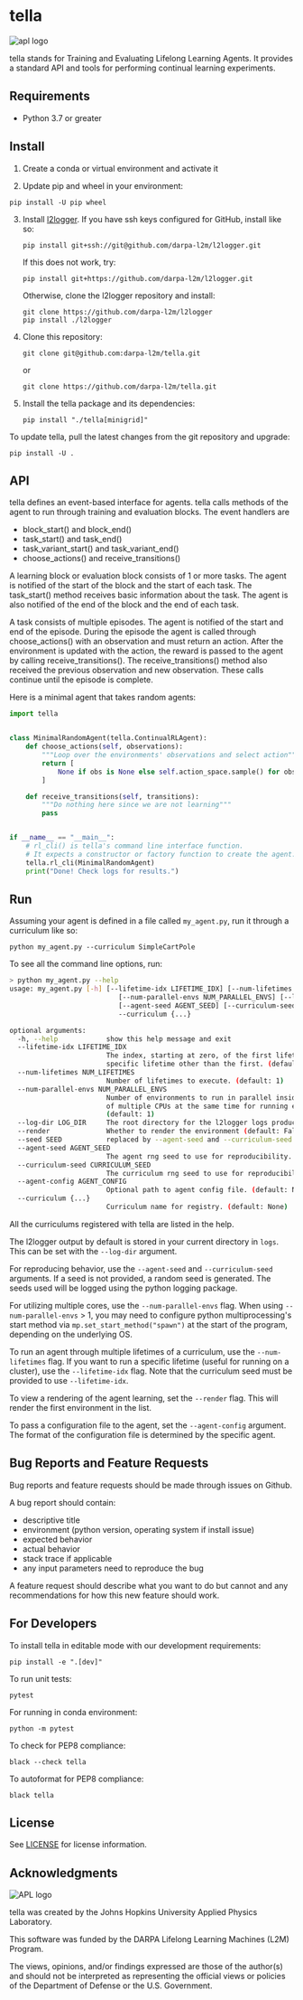 tella
===========

![apl logo](apl_small_vertical_blue.png)

tella stands for Training and Evaluating Lifelong Learning Agents.
It provides a standard API and tools for performing continual learning experiments.

Requirements
----------------
* Python 3.7 or greater

Install
-------------
1. Create a conda or virtual environment and activate it

2. Update pip and wheel in your environment:
  ```
  pip install -U pip wheel
  ```
3. Install [l2logger](https://github.com/darpa-l2m/l2logger).
   If you have ssh keys configured for GitHub, install like so:
   ```
   pip install git+ssh://git@github.com/darpa-l2m/l2logger.git
   ```
   If this does not work, try:
   ```
   pip install git+https://github.com/darpa-l2m/l2logger.git
   ```
   Otherwise, clone the l2logger repository and install:
   ```
   git clone https://github.com/darpa-l2m/l2logger
   pip install ./l2logger
   ```
4. Clone this repository:
   ```
   git clone git@github.com:darpa-l2m/tella.git
   ```
   or
   ```
   git clone https://github.com/darpa-l2m/tella.git
   ```
5. Install the tella package and its dependencies:
   ```
   pip install "./tella[minigrid]"
   ```

To update tella, pull the latest changes from the git repository and upgrade:
```
pip install -U .
```

API
-------------
tella defines an event-based interface for agents.
tella calls methods of the agent to run through training and evaluation blocks.
The event handlers are
 * block_start() and block_end()
 * task_start() and task_end()
 * task_variant_start() and task_variant_end()
 * choose_actions() and receive_transitions()

A learning block or evaluation block consists of 1 or more tasks.
The agent is notified of the start of the block and the start of each task.
The task_start() method receives basic information about the task.
The agent is also notified of the end of the block and the end of each task.

A task consists of multiple episodes.
The agent is notified of the start and end of the episode.
During the episode the agent is called through choose_actions() with an observation and must return an action.
After the environment is updated with the action, the reward is passed to the agent by calling receive_transitions().
The receive_transitions() method also received the previous observation and new observation.
These calls continue until the episode is complete.

Here is a minimal agent that takes random agents:
```python
import tella


class MinimalRandomAgent(tella.ContinualRLAgent):
    def choose_actions(self, observations):
        """Loop over the environments' observations and select action"""
        return [
            None if obs is None else self.action_space.sample() for obs in observations
        ]

    def receive_transitions(self, transitions):
        """Do nothing here since we are not learning"""
        pass


if __name__ == "__main__":
    # rl_cli() is tella's command line interface function.
    # It expects a constructor or factory function to create the agent.
    tella.rl_cli(MinimalRandomAgent)
    print("Done! Check logs for results.")
```


Run
-------------
Assuming your agent is defined in a file called `my_agent.py`,
run it through a curriculum like so:
```
python my_agent.py --curriculum SimpleCartPole
```

To see all the command line options, run:
```bash
> python my_agent.py --help
usage: my_agent.py [-h] [--lifetime-idx LIFETIME_IDX] [--num-lifetimes NUM_LIFETIMES]
                           [--num-parallel-envs NUM_PARALLEL_ENVS] [--log-dir LOG_DIR] [--render] [--seed SEED]
                           [--agent-seed AGENT_SEED] [--curriculum-seed CURRICULUM_SEED] [--agent-config AGENT_CONFIG]
                           --curriculum {...}

optional arguments:
  -h, --help            show this help message and exit
  --lifetime-idx LIFETIME_IDX
                        The index, starting at zero, of the first lifetime to run. Use this to skip lifetimes or run a
                        specific lifetime other than the first. (default: 0)
  --num-lifetimes NUM_LIFETIMES
                        Number of lifetimes to execute. (default: 1)
  --num-parallel-envs NUM_PARALLEL_ENVS
                        Number of environments to run in parallel inside of task variant blocks. This enables the use
                        of multiple CPUs at the same time for running environment logic, via vectorized environments.
                        (default: 1)
  --log-dir LOG_DIR     The root directory for the l2logger logs produced. (default: ./logs)
  --render              Whether to render the environment (default: False)
  --seed SEED           replaced by --agent-seed and --curriculum-seed (default: None)
  --agent-seed AGENT_SEED
                        The agent rng seed to use for reproducibility. (default: None)
  --curriculum-seed CURRICULUM_SEED
                        The curriculum rng seed to use for reproducibility. (default: None)
  --agent-config AGENT_CONFIG
                        Optional path to agent config file. (default: None)
  --curriculum {...}
                        Curriculum name for registry. (default: None)
```
All the curriculums registered with tella are listed in the help.

The l2logger output by default is stored in your current directory in `logs`.
This can be set with the `--log-dir` argument.

For reproducing behavior, use the `--agent-seed`  and `--curriculum-seed` arguments.
If a seed is not provided, a random seed is generated.
The seeds used will be logged using the python logging package.

For utilizing multiple cores, use the `--num-parallel-envs` flag.
When using `--num-parallel-envs` > 1, you may need to configure
python multiprocessing's start method via `mp.set_start_method("spawn")`
at the start of the program, depending on the underlying OS.

To run an agent through multiple lifetimes of a curriculum, use the `--num-lifetimes`
flag. If you want to run a specific lifetime (useful for running on a cluster),
use the `--lifetime-idx` flag. Note that the curriculum seed must be provided to use `--lifetime-idx`.

To view a rendering of the agent learning, set the `--render` flag.
This will render the first environment in the list.

To pass a configuration file to the agent, set the `--agent-config` argument.
The format of the configuration file is determined by the specific agent.


Bug Reports and Feature Requests
---------------------------------
Bug reports and feature requests should be made through issues on Github.

A bug report should contain:
 * descriptive title
 * environment (python version, operating system if install issue)
 * expected behavior
 * actual behavior
 * stack trace if applicable
 * any input parameters need to reproduce the bug

A feature request should describe what you want to do but cannot
and any recommendations for how this new feature should work.


For Developers
----------------
To install tella in editable mode with our development requirements:
```
pip install -e ".[dev]"
```

To run unit tests:
```
pytest
```
For running in conda environment:
```
python -m pytest 
```

To check for PEP8 compliance:
```
black --check tella
```

To autoformat for PEP8 compliance:
```
black tella
```

License
-------

See [LICENSE](LICENSE) for license information.

Acknowledgments
----------------
![APL logo](https://raw.githubusercontent.com/lifelong-learning-systems/tella/master/apl_small_logo.png)

tella was created by the Johns Hopkins University Applied Physics Laboratory.

This software was funded by the DARPA Lifelong Learning Machines (L2M) Program.

The views, opinions, and/or findings expressed are those of the author(s) and should not be interpreted as representing the official views or policies of the Department of Defense or the U.S. Government.
